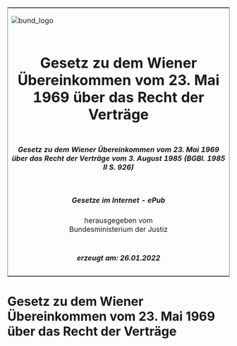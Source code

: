 <span id="DECKBLATT.html"></span>

<table border="0" frame="border" width="100%">

<tr valign="top">

<td align="left">

![bund\_logo](BfJ_2021_Web_de_de.gif)

</td>

<td align="right">

 

</td>

</tr>

<tr align="center" valign="middle">

<td colspan="2">

# Gesetz zu dem Wiener Übereinkommen vom 23. Mai 1969 über das Recht der Verträge

</td>

</tr>

<tr align="center" valign="middle">

<td colspan="2">

##### Gesetz zu dem Wiener Übereinkommen vom 23. Mai 1969 über das Recht der Verträge vom 3. August 1985 (BGBl. 1985 II S. 926)

</td>

</tr>

<tr align="center" valign="middle">

<td colspan="2">

  
  

##### Gesetze im Internet - ePub  
  
herausgegeben vom  
Bundesministerium der Justiz

</td>

</tr>

<tr align="center" valign="bottom">

<td colspan="2">

  
  

##### erzeugt am: 26.01.2022

</td>

</tr>

</table>

<span id="BJNR209260985.html"></span>

# Gesetz zu dem Wiener Übereinkommen vom 23. Mai 1969 über das Recht der Verträge
